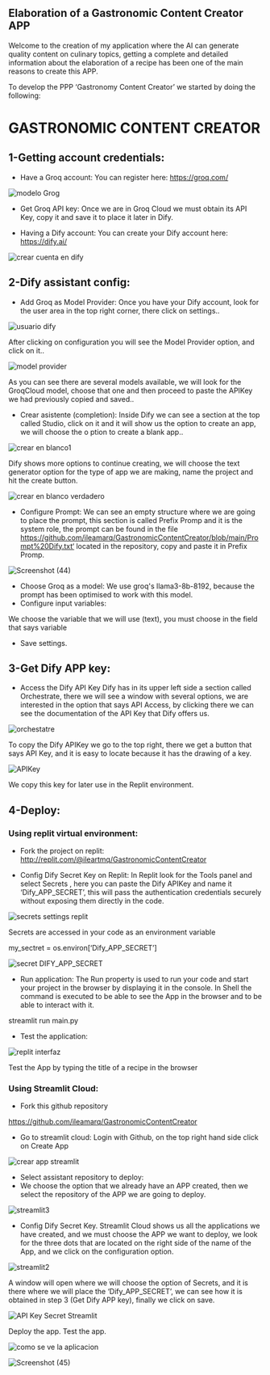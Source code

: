 ## Elaboration of a Gastronomic Content Creator APP

Welcome to the creation of my application where the AI can generate quality content on culinary topics, getting a complete and detailed information about the elaboration of a recipe has been one of the main reasons to create this APP.

To develop the PPP ‘Gastronomy Content Creator’ we started by doing the following:

# GASTRONOMIC CONTENT CREATOR
## 1-Getting account credentials:

- Have a Groq account:
You can register here:
https://groq.com/

![modelo Grog](https://github.com/user-attachments/assets/8e8c38ca-299a-4b40-ac4d-85bca5f945a7)

- Get Groq API key:
Once we are in Groq Cloud we must obtain its API Key, copy it and save it to place it later in Dify.

- Having a Dify account:
You can create your Dify account here:
 https://dify.ai/

![crear cuenta en dify](https://github.com/user-attachments/assets/9cc4073b-7021-4ccc-ac84-47df2aa5d33c)

## 2-Dify assistant config:

- Add Groq as Model Provider:
Once you have your Dify account, look for the user area in the top right corner, there click on settings..

![usuario dify](https://github.com/user-attachments/assets/9f63b2d8-0e77-44ef-b316-3583f99fb660)

After clicking on configuration you will see the Model Provider option, and click on it..

![model provider](https://github.com/user-attachments/assets/7e578f5e-fbed-4a9b-8844-a16fb9282101)

As you can see there are several models available, we will look for the GroqCloud model, choose that one and then proceed to paste the APIKey we had previously copied and saved..

- Crear asistente (completion):
Inside Dify we can see a section at the top called Studio, click on it and it will show us the option to create an app, we will choose the o
ption to create a blank app..

![crear en blanco1](https://github.com/user-attachments/assets/65c9bf4a-b313-4695-ad10-6bdbd49c4465)

Dify shows more options to continue creating, we will choose the text generator option for the type of app we are making, name the project and hit the create button.

![crear en blanco verdadero](https://github.com/user-attachments/assets/a26ae8ae-8880-4c27-9ec1-2853861d007e)

- Configure Prompt:
We can see an empty structure where we are going to place the prompt, this section is called Prefix Promp and it is the system role, the prompt can be found in the file  https://github.com/ileamarq/GastronomicContentCreator/blob/main/Prompt%20Dify.txt‘  located in the repository, copy and paste it in Prefix Promp.

![Screenshot (44)](https://github.com/user-attachments/assets/9a2dbb08-d463-4a8c-b25c-e60b971ee06a)

- Choose Groq as a model:
We use groq's llama3-8b-8192, because the prompt has been optimised to work with this model.
- Configure input variables:

We choose the variable that we will use (text), you must choose in the field that says variable 
- Save settings.
  
##  3-Get Dify APP key:

- Access the Dify API Key
Dify has in its upper left side a section called Orchestrate, there we will see a window with several options, we are interested in the option that says API Access, by clicking there we can see the documentation of the API Key that Dify offers us.

![orchestatre](https://github.com/user-attachments/assets/0c20fab1-d519-4440-829a-c3abb27c653d)

To copy the Dify APIKey we go to the top right, there we get a button that says API Key, and it is easy to locate because it has the drawing of a key.

![APIKey](https://github.com/user-attachments/assets/fc7ebf47-7d03-498f-97a4-6924bc89aa5f)

We copy this key for later use in the Replit environment.

## 4-Deploy:

### Using replit virtual environment:

- Fork the project on replit:
http://replit.com/@ileartmq/GastronomicContentCreator

- Config Dify Secret Key on Replit:
In Replit look for the Tools panel and select Secrets , here you can paste the Dify APIKey and name it ‘Dify_APP_SECRET’, this will pass the authentication credentials securely without exposing them directly in the code.

![secrets settings replit](https://github.com/user-attachments/assets/758419d0-0f73-4e47-bdc8-ba4c1008bbb6)

Secrets are accessed in your code as an environment variable
 
my_sectret = os.environ[‘Dify_APP_SECRET’]
 
![secret DIFY_APP_SECRET](https://github.com/user-attachments/assets/09b3c894-0702-4164-ab04-32be5bbc9831)

- Run application:
The Run property is used to run your code and start your project in the browser by displaying it in the console. In Shell the command is executed to be able to see the App in the browser and to be able to interact with it.

streamlit run main.py

- Test the application:
  
![replit interfaz](https://github.com/user-attachments/assets/4f6b9dfd-2d7c-4465-aefd-8c9ee45028e7)

Test the App by typing the title of a recipe in the browser 

### Using Streamlit Cloud:

- Fork this github repository 

https://github.com/ileamarq/GastronomicContentCreator

- Go to streamlit cloud:
Login with Github, on the top right hand side click on Create App

![crear app streamlit](https://github.com/user-attachments/assets/551eb10f-edac-46d7-a884-24075da6ea97)

- Select assistant repository to deploy:
- We choose the option that we already have an APP created, then we select the repository of the APP we are going to deploy.
  
 ![streamlit3](https://github.com/user-attachments/assets/8cb8425e-44e6-4759-9983-4864ed85c647)
  
- Config Dify Secret Key.
Streamlit Cloud shows us all the applications we have created, and we must choose the APP we want to deploy, we look for the three dots that are located on the right side of the name of the App, and we click on the configuration option.

![streamlit2](https://github.com/user-attachments/assets/8be38e69-302d-4166-986b-3ccd8a559c24)

A window will open where we will choose the option of Secrets, and it is there where we will place the ‘Dify_APP_SECRET’, we can see how it is obtained in step 3 (Get Dify APP key), finally we click on save.

![API Key Secret Streamlit](https://github.com/user-attachments/assets/7ae472b1-1a75-491d-bf94-81431aec7d5a)

Deploy the app.
Test the app.

![como se ve la aplicacion](https://github.com/user-attachments/assets/613487b3-9416-4faa-b68b-78ac8d23cf67)

![Screenshot (45)](https://github.com/user-attachments/assets/d16b482a-72b8-4bfc-a8c7-6b2afbdbac2d)


